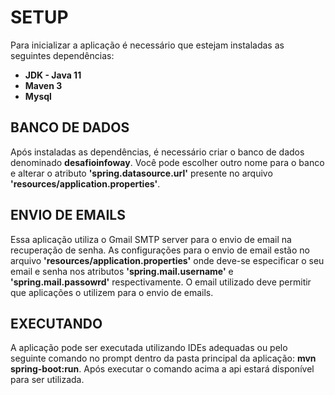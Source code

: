 <h1>SETUP</h1>

<p>Para inicializar a aplicação é necessário que estejam instaladas as seguintes dependências:</p>

<ul>
	<li><b>JDK - Java 11</b></li>
	<li><b>Maven 3</b></li>
	<li><b>Mysql</b></li>
</ul>

<h2>BANCO DE DADOS</h2>
<p>Após instaladas as dependências, é necessário criar o banco de dados denominado <b>desafioinfoway</b>. Você pode escolher outro nome para o banco e alterar o atributo <b>'spring.datasource.url'</b> presente no arquivo <b>'resources/application.properties'</b>.</p>

<h2>ENVIO DE EMAILS</h2>
<p>Essa aplicação utiliza o Gmail SMTP server para o envio de email na recuperação de senha. As configurações para o envio de email estão no arquivo <b>'resources/application.properties'</b> onde deve-se especificar o seu email e senha nos atributos <b>'spring.mail.username'</b> e <b>'spring.mail.passowrd'</b> respectivamente. O email utilizado deve permitir que aplicações o utilizem para o envio de emails.</p>

<h2>EXECUTANDO</h2>
<p>A aplicação pode ser executada utilizando IDEs adequadas ou pelo seguinte comando no prompt dentro da pasta principal da aplicação: <b>mvn spring-boot:run</b>. Após executar o comando acima a api estará disponível para ser utilizada.</p>